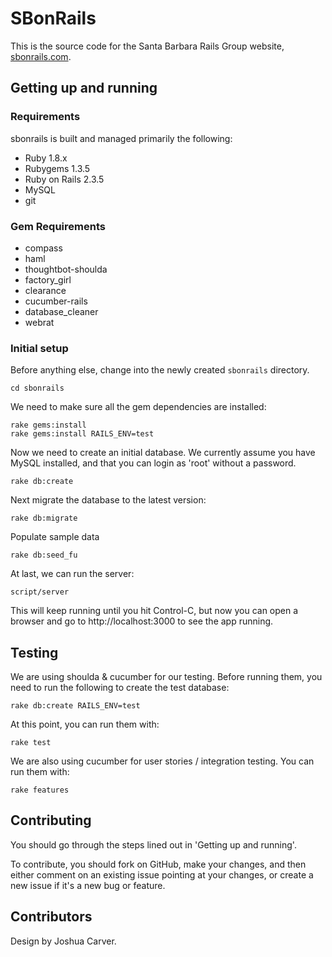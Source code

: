 # SBonRails

This is the source code for the Santa Barbara Rails Group website, [sbonrails.com](http://sbonrails.com).


## Getting up and running

### Requirements

sbonrails is built and managed primarily the following:

 * Ruby 1.8.x
 * Rubygems 1.3.5
 * Ruby on Rails 2.3.5
 * MySQL
 * git

### Gem Requirements
  * compass
  * haml
  * thoughtbot-shoulda
  * factory_girl
  * clearance
  * cucumber-rails
  * database_cleaner
  * webrat

### Initial setup

Before anything else, change into the newly created `sbonrails` directory.

    cd sbonrails

We need to make sure all the gem dependencies are installed:

    rake gems:install
    rake gems:install RAILS_ENV=test

Now we need to create an initial database. We currently assume you have MySQL installed, and that you can login as 'root' without a password.

    rake db:create

Next migrate the database to the latest version:

    rake db:migrate

Populate sample data

    rake db:seed_fu

At last, we can run the server:

    script/server

This will keep running until you hit Control-C, but now you can open a browser and go to http://localhost:3000 to see the app running.

## Testing

We are using shoulda & cucumber for our testing. Before running them, you need to run the following to create the test database:

    rake db:create RAILS_ENV=test

At this point, you can run them with:

    rake test

We are also using cucumber for user stories / integration testing. You can run them with:

    rake features


## Contributing

You should go through the steps lined out in 'Getting up and running'.

To contribute, you should fork on GitHub, make your changes, and then either comment on an existing issue pointing at your changes, or create a new issue if it's a new bug or feature.

## Contributors

Design by Joshua Carver.

